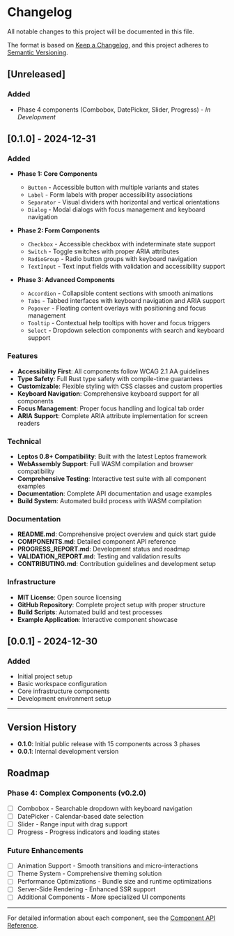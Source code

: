 # Changelog

All notable changes to this project will be documented in this file.

The format is based on [Keep a Changelog](https://keepachangelog.com/en/1.0.0/),
and this project adheres to [Semantic Versioning](https://semver.org/spec/v2.0.0.html).

## [Unreleased]

### Added
- Phase 4 components (Combobox, DatePicker, Slider, Progress) - *In Development*

## [0.1.0] - 2024-12-31

### Added
- **Phase 1: Core Components**
  - `Button` - Accessible button with multiple variants and states
  - `Label` - Form labels with proper accessibility associations
  - `Separator` - Visual dividers with horizontal and vertical orientations
  - `Dialog` - Modal dialogs with focus management and keyboard navigation

- **Phase 2: Form Components**
  - `Checkbox` - Accessible checkbox with indeterminate state support
  - `Switch` - Toggle switches with proper ARIA attributes
  - `RadioGroup` - Radio button groups with keyboard navigation
  - `TextInput` - Text input fields with validation and accessibility support

- **Phase 3: Advanced Components**
  - `Accordion` - Collapsible content sections with smooth animations
  - `Tabs` - Tabbed interfaces with keyboard navigation and ARIA support
  - `Popover` - Floating content overlays with positioning and focus management
  - `Tooltip` - Contextual help tooltips with hover and focus triggers
  - `Select` - Dropdown selection components with search and keyboard support

### Features
- **Accessibility First**: All components follow WCAG 2.1 AA guidelines
- **Type Safety**: Full Rust type safety with compile-time guarantees
- **Customizable**: Flexible styling with CSS classes and custom properties
- **Keyboard Navigation**: Comprehensive keyboard support for all components
- **Focus Management**: Proper focus handling and logical tab order
- **ARIA Support**: Complete ARIA attribute implementation for screen readers

### Technical
- **Leptos 0.8+ Compatibility**: Built with the latest Leptos framework
- **WebAssembly Support**: Full WASM compilation and browser compatibility
- **Comprehensive Testing**: Interactive test suite with all component examples
- **Documentation**: Complete API documentation and usage examples
- **Build System**: Automated build process with WASM compilation

### Documentation
- **README.md**: Comprehensive project overview and quick start guide
- **COMPONENTS.md**: Detailed component API reference
- **PROGRESS_REPORT.md**: Development status and roadmap
- **VALIDATION_REPORT.md**: Testing and validation results
- **CONTRIBUTING.md**: Contribution guidelines and development setup

### Infrastructure
- **MIT License**: Open source licensing
- **GitHub Repository**: Complete project setup with proper structure
- **Build Scripts**: Automated build and test processes
- **Example Application**: Interactive component showcase

## [0.0.1] - 2024-12-30

### Added
- Initial project setup
- Basic workspace configuration
- Core infrastructure components
- Development environment setup

---

## Version History

- **0.1.0**: Initial public release with 15 components across 3 phases
- **0.0.1**: Internal development version

## Roadmap

### Phase 4: Complex Components (v0.2.0)
- [ ] Combobox - Searchable dropdown with keyboard navigation
- [ ] DatePicker - Calendar-based date selection
- [ ] Slider - Range input with drag support
- [ ] Progress - Progress indicators and loading states

### Future Enhancements
- [ ] Animation Support - Smooth transitions and micro-interactions
- [ ] Theme System - Comprehensive theming solution
- [ ] Performance Optimizations - Bundle size and runtime optimizations
- [ ] Server-Side Rendering - Enhanced SSR support
- [ ] Additional Components - More specialized UI components

---

For detailed information about each component, see the [Component API Reference](COMPONENTS.md).
